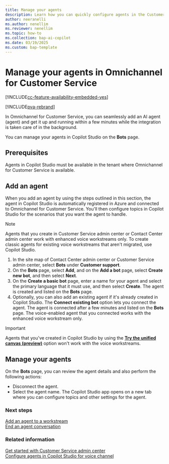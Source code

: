 ```yaml
---
title: Manage your agents
description: Learn how you can quickly configure agents in the Customer Service admin center.
author: neeranelli
ms.author: nenellim
ms.reviewer: nenellim
ms.topic: how-to 
ms.collection: bap-ai-copilot
ms.date: 03/19/2025
ms.custom: bap-template
---
```


# Manage your agents in Omnichannel for Customer Service

[!INCLUDE[cc-feature-availability-embedded-yes](../../includes/cc-feature-availability-embedded-yes.md)]


[!INCLUDE[pva-rebrand](../../includes/cc-pva-rebrand.md)]

In Omnichannel for Customer Service, you can seamlessly add an AI agent (agent) and get it up and running within a few minutes while the integration is taken care of in the background.

You can manage your agents in Copilot Studio on the **Bots** page.

## Prerequisites

Agents in Copilot Studio must be available in the tenant where Omnichannel for Customer Service is available.

## Add an agent

When you add an agent by using the steps outlined in this section, the agent in Copilot Studio is automatically registered in Azure and connected to Omnichannel for Customer Service. You'll then configure topics in Copilot Studio for the scenarios that you want the agent to handle.

> [!NOTE]
> Agents that you create in Customer Service admin center or Contact Center admin center work with enhanced voice workstreams only. To create classic agents for existing voice workstreams that aren't migrated, use Copilot Studio.

1. In the site map of Contact Center admin center or Customer Service admin center, select **Bots** under **Customer support**.
1. On the **Bots** page, select **Add**, and on the **Add a bot** page, select **Create new bot**, and then select **Next**.
1. On the **Create a basic bot** page, enter a name for your agent and select the primary language that it must use, and then select **Create**. The agent is created and listed on the **Bots** page. 
1. Optionally, you can also add an existing agent if it's already created in Copilot Studio. The **Connect existing bot** option lets you connect the agent. The agent is connected after a few minutes and listed on the **Bots** page. The voice-enabled agent that you connected works with the enhanced voice workstream only.
> [!IMPORTANT]
> Agents that you've created in Copilot Studio by using the [**Try the unified canvas (preview)**](/power-virtual-agents/authoring-first-bot) option won't work with the voice workstreams.

## Manage your agents

On the **Bots** page, you can review the agent details and also perform the following actions:

- Disconnect the agent.
- Select the agent name. The Copilot Studio app opens on a new tab where you can configure topics and other settings for the agent.

### Next steps

[Add an agent to a workstream](create-workstreams.md#add-an-agent-to-a-workstream)  
[End an agent conversation](configure-bot-virtual-agent.md#end-agent-conversations)  

### Related information

[Get started with Customer Service admin center](../implement/cs-admin-center.md)  
[Configure agents in Copilot Studio for voice channel](voice-channel-pva-bots.md)  
